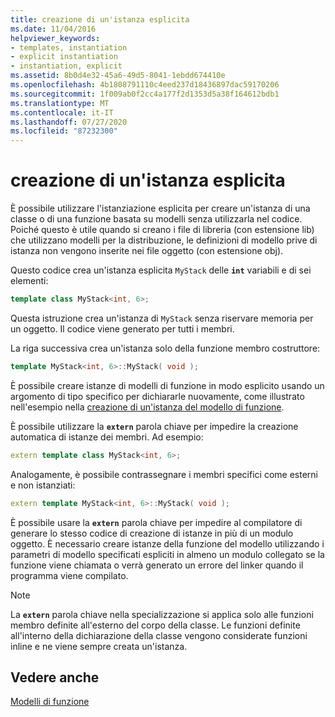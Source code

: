 ```yaml
---
title: creazione di un'istanza esplicita
ms.date: 11/04/2016
helpviewer_keywords:
- templates, instantiation
- explicit instantiation
- instantiation, explicit
ms.assetid: 8b0d4e32-45a6-49d5-8041-1ebdd674410e
ms.openlocfilehash: 4b1808791110c4eed237d18436897dac59170206
ms.sourcegitcommit: 1f009ab0f2cc4a177f2d1353d5a38f164612bdb1
ms.translationtype: MT
ms.contentlocale: it-IT
ms.lasthandoff: 07/27/2020
ms.locfileid: "87232300"
---
```

# <a name="explicit-instantiation"></a>creazione di un'istanza esplicita

È possibile utilizzare l'istanziazione esplicita per creare un'istanza di una classe o di una funzione basata su modelli senza utilizzarla nel codice. Poiché questo è utile quando si creano i file di libreria (con estensione lib) che utilizzano modelli per la distribuzione, le definizioni di modello prive di istanza non vengono inserite nei file oggetto (con estensione obj).

Questo codice crea un'istanza esplicita `MyStack` delle **`int`** variabili e di sei elementi:

```cpp
template class MyStack<int, 6>;
```

Questa istruzione crea un'istanza di `MyStack` senza riservare memoria per un oggetto. Il codice viene generato per tutti i membri.

La riga successiva crea un'istanza solo della funzione membro costruttore:

```cpp
template MyStack<int, 6>::MyStack( void );
```

È possibile creare istanze di modelli di funzione in modo esplicito usando un argomento di tipo specifico per dichiararle nuovamente, come illustrato nell'esempio nella [creazione di un'istanza del modello di funzione](../cpp/function-template-instantiation.md).

È possibile utilizzare la **`extern`** parola chiave per impedire la creazione automatica di istanze dei membri. Ad esempio:

```cpp
extern template class MyStack<int, 6>;
```

Analogamente, è possibile contrassegnare i membri specifici come esterni e non istanziati:

```cpp
extern template MyStack<int, 6>::MyStack( void );
```

È possibile usare la **`extern`** parola chiave per impedire al compilatore di generare lo stesso codice di creazione di istanze in più di un modulo oggetto. È necessario creare istanze della funzione del modello utilizzando i parametri di modello specificati espliciti in almeno un modulo collegato se la funzione viene chiamata o verrà generato un errore del linker quando il programma viene compilato.

> [!NOTE]
> La **`extern`** parola chiave nella specializzazione si applica solo alle funzioni membro definite all'esterno del corpo della classe. Le funzioni definite all'interno della dichiarazione della classe vengono considerate funzioni inline e ne viene sempre creata un'istanza.

## <a name="see-also"></a>Vedere anche

[Modelli di funzione](../cpp/function-templates.md)
